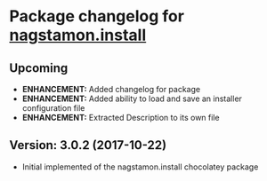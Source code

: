 # Package changelog for [nagstamon.install](https://chocolatey.org/packages/nagstamon.install)

## Upcoming
- **ENHANCEMENT:** Added changelog for package
- **ENHANCEMENT:** Added ability to load and save an installer configuration file
- **ENHANCEMENT:** Extracted Description to its own file

## Version: 3.0.2 (2017-10-22)
- Initial implemented of the nagstamon.install chocolatey package
